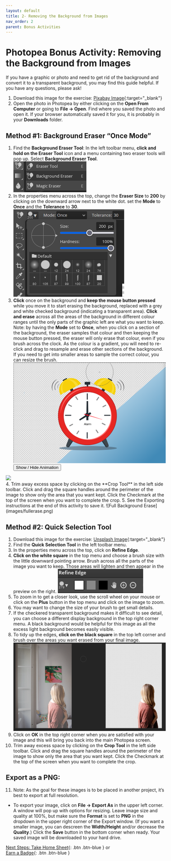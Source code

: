 ```yaml
---
layout: default
title: 2- Removing the Background from Images
nav_order: 2
parent: Bonus Activities
---
```


# Photopea Bonus Activity: Removing the Background from Images
If you have a graphic or photo and need to get rid of the background and convert it to a transparent background, you may find this guide helpful. If you have any questions, please ask!

1. Download this image for the exercise: [Pixabay Image](https://pixabay.com/vectors/alarm-time-flat-wake-up-sleep-3122687/){:target="_blank"}
2. Open the photo in Photopea by either clicking on the **Open From Computer** or going to **File -> Open**. Find where you saved the photo and open it. If your browser automatically saved it for you, it is probably in your **Downloads** folder. 

## Method #1: Background Eraser “Once Mode”
1. Find the **Background Eraser Tool**: In the left toolbar menu, **click and hold on the Eraser Tool** icon and a menu containing two eraser tools will pop up. Select **Background Eraser Tool**. ![Eraser Tool](images/eraser.png)
2. In the properties menu across the top, change the **Eraser Size** to **200** by clicking on the downward arrow next to the white dot. set the **Mode** to **Once** and the **Tolerance** to **30**. ![Brush Size](images/erasersettings.png)
3. **Click** once on the background and **keep the mouse button pressed** while you move it to start erasing the background, replaced with a grey and white checked background (indicating a transparent area). **Click and erase** across all the areas of the background in different colour ranges until the only parts of the graphic left are what you want to keep. Note: by having the **Mode** set to **Once**, when you click on a section of the background, the eraser samples that colour and then keeping the mouse button pressed, the eraser will only erase that colour, even if you brush across the clock. As the colour is a gradient, you will need to re-click and drag to resample and erase other sections of the background. If you need to get into smaller areas to sample the correct colour, you can resize the brush.![Partial Background Erase](images/partial.png)
<button onclick="toggle('gif1')">Show / Hide Animation </button>
<div id="gif1">
      <img src="images/once-mode.gif">
      </div>
4. Trim away excess space by clicking on the **Crop Tool** in the left side toolbar. Click and drag the square handles around the perimeter of the image to show only the area that you want kept. Click the Checkmark at the top of the screen when you want to complete the crop.
5. See the Exporting instructions at the end of this activity to save it. ![Full Background Erase](images/fullerase.png)

## Method #2: Quick Selection Tool
1. Download this image for the exercise: [Unsplash Image](https://unsplash.com/photos/xEX_o0haX6c){:target="_blank"}
2. Find the **Quick Selection Tool** in the left toolbar menu.
3. In the properties menu across the top, click on **Refine Edge**.
4. **Click on the white square** in the top menu and choose a brush size with the little downward pointing arrow. Brush across all the parts of the image you want to keep. Those areas will lighten and then appear in the preview on the right. ![Refine Edge White Square](images/refineedge.png)
5. To zoom in to get a closer look, use the scroll wheel on your mouse or click on the **Plus** button in the top menu and click on the image to zoom.
6. You may want to change the size of your brush to get small details.
7. If the checkered transparent background makes it difficult to see detail, you can choose a different display background in the top right corner menu. A black background would be helpful for this image as all the excess light background becomes easily visible.
8. To tidy up the edges, **click on the black square** in the top left corner and brush over the areas you want erased from your final image. ![Refine Edge Example](images/refineedge2.png)
9. Click on **OK** in the top right corner when you are satisfied with your image and this will bring you back into the main Photopea screen.
10. Trim away excess space by clicking on the **Crop Tool** in the left side toolbar. Click and drag the square handles around the perimeter of the image to show only the area that you want kept. Click the Checkmark at the top of the screen when you want to complete the crop.
## Export as a PNG:
11. Note: As the goal for these images is to be placed in another project, it’s best to export at full resolution. 
- To export your image, click on **File -> Export As** in the upper left corner. A window will pop up with options for resizing. Leave image size and quality at 100%, but make sure the **Format** is set to **PNG** in the dropdown in the upper right corner of the Export window. (If you want a smaller image, you can descreen the **Width/Height** and/or decrease the **Quality**.) Click the **Save** button in the bottom corner when ready. Your saved image will be downloaded to your hard drive.
<script>  

    function toggle(input) {
        var x = document.getElementById(input);
        if (x.style.display === "none") {
            x.style.display = "block";
        } else {
            x.style.display = "none";
        }
    }
</script>

[Next Steps: Take Home Sheet](take-home-sheet.html){: .btn .btn-blue } or <br>
[Earn a Badge](informal-credentials.html){: .btn .btn-blue }
